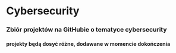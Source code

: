 # Cybersecurity
<h3>Zbiór projektów na GitHubie o tematyce cybersecurity</h3>
<h4>projekty będą dosyć różne, dodawane w momencie dokończenia</h4>
